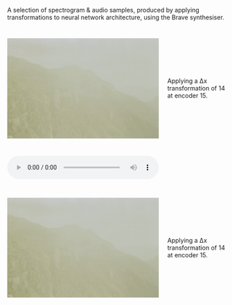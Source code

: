 <!-- Render the images and descriptions side by side -->

A selection of spectrogram & audio samples, produced by applying transformations to neural network architecture, using the Brave synthesiser. 

<div style="display: flex; align-items: center; margin-bottom: 40px; margin-top: 40px;">
  <img src="spectrograms/sample.jpg" alt="Example" style="width: 350px; margin-right: 20px;">
  <div>
    <p>Applying a &Delta;x transformation of 14 at encoder 15.</p>
  </div>
</div>

<audio controls style="width: 350px;">
  <source src="audio/sample.wav" type="audio/mpeg">
  Your browser does not support the audio element.
</audio>

<div style="display: flex; align-items: center; margin-bottom: 40px; margin-top: 40px;">
  <img src="spectrograms/sample.jpg" alt="Example" style="width: 350px; margin-right: 20px;">
  <div>
    <p>Applying a &Delta;x transformation of 14 at encoder 15.</p>
  </div>
</div>
